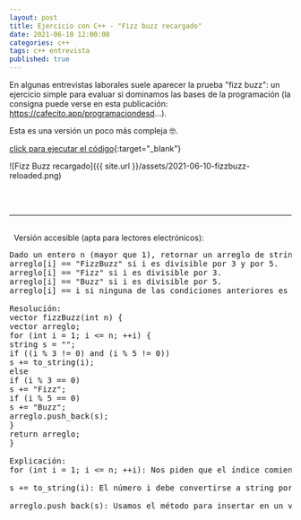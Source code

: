 ```yaml
---
layout: post
title: Ejercicio con C++ - "Fizz buzz recargado"
date: 2021-06-10 12:00:00
categories: c++
tags: c++ entrevista
published: true
---
```


En algunas entrevistas laborales suele aparecer la prueba "fizz buzz": un ejercicio simple para evaluar si dominamos las bases de la programación (la consigna puede verse en esta publicación: https://cafecito.app/programaciondesd...).

Esta es una versión un poco más compleja 🤓.

[click para ejecutar el código](https://onlinegdb.com/fiqBp3OSx){:target="_blank"}

![Fizz Buzz recargado]({{ site.url }}/assets/2021-06-10-fizzbuzz-reloaded.png)

<br />&nbsp;
<hr />
<br />&nbsp;
Versión accesible (apta para lectores electrónicos):

<pre>
Dado un entero n (mayor que 1), retornar un arreglo de strings -indizado desde 1- donde:
arreglo[i] == "FizzBuzz" si i es divisible por 3 y por 5.
arreglo[i] == "Fizz" si i es divisible por 3.
arreglo[i] == "Buzz" si i es divisible por 5.
arreglo[i] == i si ninguna de las condiciones anteriores es verdadera.

Resolución:
vector<string> fizzBuzz(int n) {
vector<string> arreglo;
for (int i = 1; i <= n; ++i) {
string s = "";
if ((i % 3 != 0) and (i % 5 != 0))
s += to_string(i);
else
if (i % 3 == 0)
s += "Fizz";
if (i % 5 == 0)
s += "Buzz";
arreglo.push_back(s);
}
return arreglo;
}

Explicación:
for (int i = 1; i <= n; ++i): Nos piden que el índice comience en 1 (aunque el arreglo se llenará desde el principio, en la posición 0).

s += to_string(i): El número i debe convertirse a string porque el arreglo es de strings.

arreglo.push_back(s): Usamos el método para insertar en un vector (a continuación del último elemento o en la posición 0 si aún no hay elementos).</pre>
    
    
